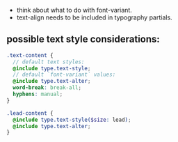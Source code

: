 - think about what to do with font-variant.
- text-align needs to be included in typography partials.

<!-- - font-kerning should be used in text-styles, might be ok to leave as the default actually. -->


## possible text style considerations:
```scss
.text-content {
  // default text styles:
  @include type.text-style;
  // default `font-variant` values:
  @include type.text-alter;
  word-break: break-all;
  hyphens: manual;
}

.lead-content {
  @include type.text-style($size: lead);
  @include type.text-alter;
}
```
